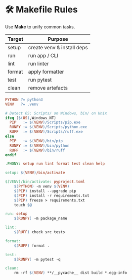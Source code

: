 # 🛠️ Makefile Rules

Use **Make** to unify common tasks.

| Target | Purpose                           |
|--------|-----------------------------------|
| setup  | create venv & install deps        |
| run    | run app / CLI                    |
| lint   | run linter                        |
| format | apply formatter                   |
| test   | run pytest                        |
| clean  | remove artefacts                  |

```makefile
PYTHON ?= python3
VENV   ?= .venv

# Detect OS: Scripts/ on Windows, bin/ on Unix
ifeq ($(OS),Windows_NT)
  PIP   := $(VENV)/Scripts/pip.exe
  RUNPY := $(VENV)/Scripts/python.exe
  RUFF  := $(VENV)/Scripts/ruff.exe
else
  PIP   := $(VENV)/bin/pip
  RUNPY := $(VENV)/bin/python
  RUFF  := $(VENV)/bin/ruff
endif

.PHONY: setup run lint format test clean help

setup: $(VENV)/bin/activate

$(VENV)/bin/activate: pyproject.toml
	$(PYTHON) -m venv $(VENV)
	$(PIP) install --upgrade pip
	$(PIP) install -r requirements.txt
	$(PIP) freeze > requirements.txt
	touch $@

run: setup
	$(RUNPY) -m package_name

lint:
	$(RUFF) check src tests

format:
	$(RUFF) format .

test:
	$(RUNPY) -m pytest -q

clean:
	rm -rf $(VENV) **/__pycache__ dist build *.egg-info
```
